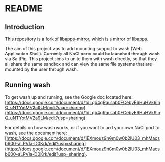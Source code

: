 # README

## Introduction

This repository is a fork of [libapps-mirror](https://github.com/libapps/libapps-mirror), which is a mirror of [libapps](https://chromium.googlesource.com/apps/libapps/).

The aim of this project was to add mounting support to wash (Web Application Shell). Currently all NaCl ports could be launched through wash via SaltPig. This project aims to unite them with wash directly, so that they all share the same sandbox and can view the same file systems that are mounted by the user through wash.

## Running wash

To get wash up and running, see the Google doc located here: [https://docs.google.com/document/d/1dLqb4gRqusab0FCebyE6HuHVk9lnQ_uNTYotMV2a9LM/edit?usp=sharing](https://docs.google.com/document/d/1dLqb4gRqusab0FCebyE6HuHVk9lnQ_uNTYotMV2a9LM/edit?usp=sharing).

For details on how wash works, or if you want to add your own NaCl port to wash, see the document here: [https://docs.google.com/document/d/1EXmouz9nGm0w0b2lU03_mhMacsb600-aLPVIa-D0Krk/edit?usp=sharing](https://docs.google.com/document/d/1EXmouz9nGm0w0b2lU03_mhMacsb600-aLPVIa-D0Krk/edit?usp=sharing).
